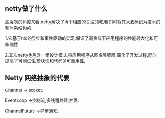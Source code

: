 ## netty做了什么

高层次的角度来看,netty解决了两个相应的关注领域,我们可将其大致标记为技术的和体系结构的.

1.它基于nio的异步和事件驱动的实现,保证了高负载下应用程序的性能最大化和可伸缩性

2.其次netty也包含一组设计模式,将应用程序从网络层解耦,简化了开发过程,同时提高了可测试性,模块快和代码的可重用性,

##  Netty 网络抽象的代表

Channel -> socket.

EventLoop ->控制流,多线程处理,并发.

ChannelFuture ->异步通知.

